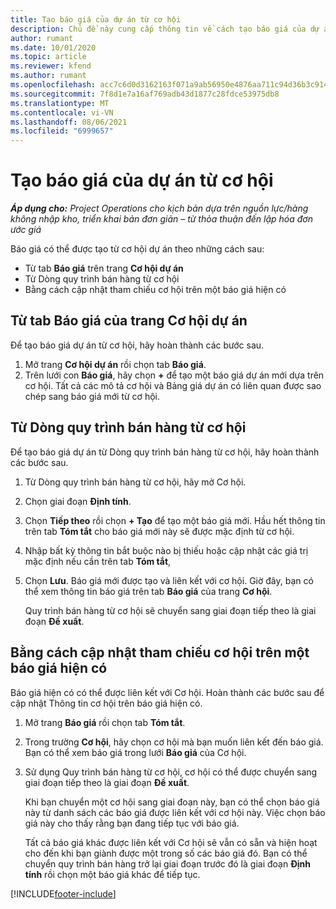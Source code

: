 ```yaml
---
title: Tạo báo giá của dự án từ cơ hội
description: Chủ đề này cung cấp thông tin về cách tạo báo giá của dự án từ cơ hội.
author: rumant
ms.date: 10/01/2020
ms.topic: article
ms.reviewer: kfend
ms.author: rumant
ms.openlocfilehash: acc7c6d0d3162163f071a9ab56950e4876aa711c94d36b3c9149cd46d76c57bd
ms.sourcegitcommit: 7f8d1e7a16af769adb43d1877c28fdce53975db8
ms.translationtype: MT
ms.contentlocale: vi-VN
ms.lasthandoff: 08/06/2021
ms.locfileid: "6999657"
---
```

# <a name="create-project-quotes-from-opportunities"></a>Tạo báo giá của dự án từ cơ hội

_**Áp dụng cho:** Project Operations cho kịch bản dựa trên nguồn lực/hàng không nhập kho, triển khai bản đơn giản – từ thỏa thuận đến lập hóa đơn ước giá_

Báo giá có thể được tạo từ cơ hội dự án theo những cách sau:

- Từ tab **Báo giá** trên trang **Cơ hội dự án**
- Từ Dòng quy trình bán hàng từ cơ hội
- Bằng cách cập nhật tham chiếu cơ hội trên một báo giá hiện có

## <a name="from-the-quotes-tab-of-the-project-opportunity-page"></a>Từ tab Báo giá của trang Cơ hội dự án

Để tạo báo giá dự án từ cơ hội, hãy hoàn thành các bước sau.

1. Mở trang **Cơ hội dự án** rồi chọn tab **Báo giá**. 
2. Trên lưới con **Báo giá**, hãy chọn **+** để tạo một báo giá dự án mới dựa trên cơ hội. Tất cả các mô tả cơ hội và Bảng giá dự án có liên quan được sao chép sang báo giá mới từ cơ hội.

## <a name="from-the-opportunity-sales-process-flow"></a>Từ Dòng quy trình bán hàng từ cơ hội

Để tạo báo giá dự án từ Dòng quy trình bán hàng từ cơ hội, hãy hoàn thành các bước sau.

1. Từ Dòng quy trình bán hàng từ cơ hội, hãy mở Cơ hội.
2. Chọn giai đoạn **Định tính**. 
3. Chọn **Tiếp theo** rồi chọn **+ Tạo** để tạo một báo giá mới. Hầu hết thông tin trên tab **Tóm tắt** cho báo giá mới này sẽ được mặc định từ cơ hội. 
4. Nhập bất kỳ thông tin bắt buộc nào bị thiếu hoặc cập nhật các giá trị mặc định nếu cần trên tab **Tóm tắt**,
5. Chọn **Lưu**. Báo giá mới được tạo và liên kết với cơ hội. Giờ đây, bạn có thể xem thông tin báo giá trên tab **Báo giá** của trang **Cơ hội**. 

   Quy trình bán hàng từ cơ hội sẽ chuyển sang giai đoạn tiếp theo là giai đoạn **Đề xuất**.


## <a name="by-updating-the-opportunity-reference-on-an-existing-quote"></a>Bằng cách cập nhật tham chiếu cơ hội trên một báo giá hiện có

Báo giá hiện có có thể được liên kết với Cơ hội. Hoàn thành các bước sau để cập nhật Thông tin cơ hội trên báo giá hiện có.

1. Mở trang **Báo giá** rồi chọn tab **Tóm tắt**.
2. Trong trường **Cơ hội**, hãy chọn cơ hội mà bạn muốn liên kết đến báo giá. Bạn có thể xem báo giá trong lưới **Báo giá** của Cơ hội. 
3. Sử dụng Quy trình bán hàng từ cơ hội, cơ hội có thể được chuyển sang giai đoạn tiếp theo là giai đoạn **Đề xuất**. 

   Khi bạn chuyển một cơ hội sang giai đoạn này, bạn có thể chọn báo giá này từ danh sách các báo giá được liên kết với cơ hội này. Việc chọn báo giá này cho thấy rằng bạn đang tiếp tục với báo giá.

   Tất cả báo giá khác được liên kết với Cơ hội sẽ vẫn có sẵn và hiện hoạt cho đến khi bạn giành được một trong số các báo giá đó. Bạn có thể chuyển quy trình bán hàng trở lại giai đoạn trước đó là giai đoạn **Định tính** rồi chọn một báo giá khác để tiếp tục.


[!INCLUDE[footer-include](../includes/footer-banner.md)]